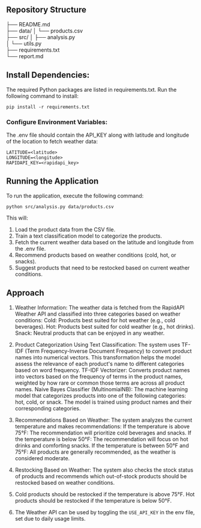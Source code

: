## Repository Structure

├── README.md            
├── data/
│   └── products.csv     
├── src/
│   ├── analysis.py      
│   └── utils.py         
├── requirements.txt     
└── report.md            


## Install Dependencies:
The required Python packages are listed in requirements.txt. Run the following command to install:

```
pip install -r requirements.txt
```

### Configure Environment Variables:
The .env file should contain the API_KEY along with latitude and longitude of the location to fetch weather data:

```
LATITUDE=<latitude>
LONGITUDE=<longitude>
RAPIDAPI_KEY=<rapidapi_key>
```

## Running the Application
To run the application, execute the following command:

```
python src/analysis.py data/products.csv
```

This will:
1. Load the product data from the CSV file.
2. Train a text classification model to categorize the products.
3. Fetch the current weather data based on the latitude and longitude from the .env file.
4. Recommend products based on weather conditions (cold, hot, or snacks).
5. Suggest products that need to be restocked based on current weather conditions.

## Approach
1. Weather Information:
The weather data is fetched from the RapidAPI Weather API and classified into three categories based on weather conditions:
Cold: Products best suited for hot weather (e.g., cold beverages).
Hot: Products best suited for cold weather (e.g., hot drinks).
Snack: Neutral products that can be enjoyed in any weather.

2. Product Categorization Using Text Classification:
The system uses TF-IDF (Term Frequency-Inverse Document Frequency) to convert product names into numerical vectors. This transformation helps the model assess the relevance of each product's name to different categories based on word frequency.
TF-IDF Vectorizer: Converts product names into vectors based on the frequency of terms in the product names, weighted by how rare or common those terms are across all product names.
Naive Bayes Classifier (MultinomialNB): The machine learning model that categorizes products into one of the following categories: hot, cold, or snack. The model is trained using product names and their corresponding categories.

3. Recommendations Based on Weather:
The system analyzes the current temperature and makes recommendations:
If the temperature is above 75°F: The recommendation will prioritize cold beverages and snacks.
If the temperature is below 50°F: The recommendation will focus on hot drinks and comforting snacks.
If the temperature is between 50°F and 75°F: All products are generally recommended, as the weather is considered moderate.

4. Restocking Based on Weather:
The system also checks the stock status of products and recommends which out-of-stock products should be restocked based on weather conditions.

5. Cold products should be restocked if the temperature is above 75°F.
Hot products should be restocked if the temperature is below 50°F.

6. The Weather API can be used by toggling the `USE_API_KEY` in the env file, set due to daily usage limits.
